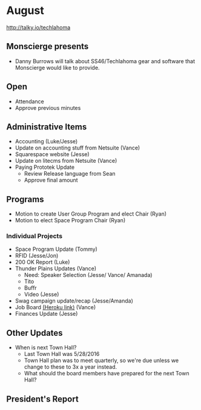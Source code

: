 # August
http://talky.io/techlahoma

## Monscierge presents 
* Danny Burrows will talk about SS46/Techlahoma gear and software that Monscierge would like to provide.

## Open
* Attendance
* Approve previous minutes

## Administrative Items
* Accounting (Luke/Jesse)
* Update on accounting stuff from Netsuite (Vance)
* Squarespace website (Jesse)
* Update on litecms from Netsuite (Vance)
* Paying Prototek Update
   - Review Release language from Sean
   - Approve final amount

## Programs
* Motion to create User Group Program and elect Chair (Ryan)
* Motion to elect Space Program Chair (Ryan)

### Individual Projects
* Space Program Update (Tommy)
* RFID (Jesse/Jon)
* 200 OK Report (Luke)
* Thunder Plains Updates (Vance)
  - Need: Speaker Selection (Jesse/ Vance/ Amanada)
  - Tito
  - Buffr
  - Video (Jesse)
* Swag campaign update/recap (Jesse/Amanda)
* Job Board [(Heroku link)](https://techlahoma-jobboard.herokuapp.com/) (Vance)
* Finances Update (Jesse)

## Other Updates
* When is next Town Hall?
  - Last Town Hall was 5/28/2016
  - Town Hall plan was to meet quarterly, so we're due unless we change to these to 3x a year instead.
  - What should the board members have prepared for the next Town Hall?

## President's Report 
